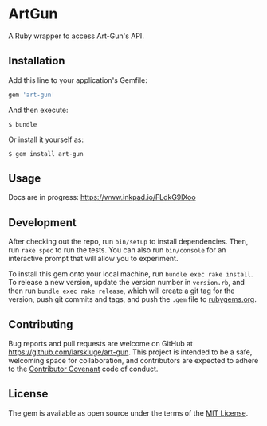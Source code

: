 # ArtGun

A Ruby wrapper to access Art-Gun's API.


## Installation

Add this line to your application's Gemfile:

```ruby
gem 'art-gun'
```

And then execute:

    $ bundle

Or install it yourself as:

    $ gem install art-gun

## Usage

Docs are in progress: https://www.inkpad.io/FLdkG9lXoo

## Development

After checking out the repo, run `bin/setup` to install dependencies. Then, run `rake spec` to run the tests. You can also run `bin/console` for an interactive prompt that will allow you to experiment.

To install this gem onto your local machine, run `bundle exec rake install`. To release a new version, update the version number in `version.rb`, and then run `bundle exec rake release`, which will create a git tag for the version, push git commits and tags, and push the `.gem` file to [rubygems.org](https://rubygems.org).

## Contributing

Bug reports and pull requests are welcome on GitHub at https://github.com/larskluge/art-gun. This project is intended to be a safe, welcoming space for collaboration, and contributors are expected to adhere to the [Contributor Covenant](contributor-covenant.org) code of conduct.


## License

The gem is available as open source under the terms of the [MIT License](http://opensource.org/licenses/MIT).

